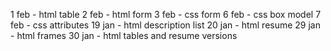 1 feb - html table
2 feb - html form
3 feb - css form
6 feb - css box model
7 feb - css attributes
19 jan - html description list
20 jan - html resume
29 jan - html frames
30 jan - html tables and resume versions
